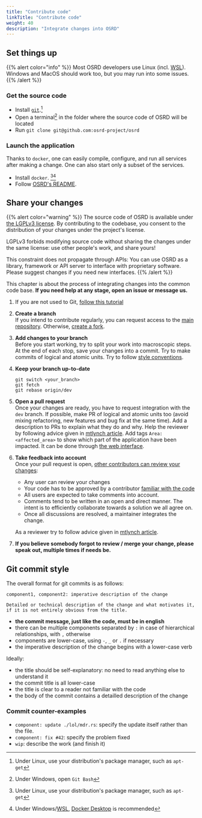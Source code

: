 ```yaml
---
title: "Contribute code"
linkTitle: "Contribute code"
weight: 40
description: "Integrate changes into OSRD"
---
```


## Set things up

{{% alert color="info" %}}
Most OSRD developers use Linux (incl. [WSL](https://learn.microsoft.com/en-us/windows/wsl/)). Windows and MacOS should work too, but you may run into some issues.
{{% /alert %}}

### Get the source code

- Install [`git`](https://git-scm.com/).[^package-manager]
- Open a terminal[^git-bash] in the folder where the source code of OSRD will be located
- Run `git clone git@github.com:osrd-project/osrd`

### Launch the application

Thanks to `docker`, one can easily compile, configure, and run all services after making a change. One can also start only a subset of the services.

- Install `docker`. [^package-manager][^docker-desktop]
- Follow [OSRD's README](https://github.com/osrd-project/osrd#getting-started).

[^package-manager]: Under Linux, use your distribution's package manager, such as `apt-get`
[^git-bash]: Under Windows, open `Git Bash`
[^docker-desktop]: Under Windows/[WSL](https://learn.microsoft.com/en-us/windows/wsl/tutorials/wsl-containers), [Docker Desktop](https://www.docker.com/products/docker-desktop/) is recommended

## Share your changes

{{% alert color="warning" %}}
The source code of OSRD is available under [the LGPLv3 license](https://choosealicense.com/licenses/lgpl-3.0/).
By contributing to the codebase, you consent to the distribution of your changes under the project's license.

LGPLv3 forbids modifying source code without sharing the changes under the same license: use other people's work, and share yours!

This constraint does not propagate through APIs: You can use OSRD as a library, framework or API server to interface with proprietary software. Please suggest changes if you need new interfaces.
{{% /alert %}}

This chapter is about the process of integrating changes into the common code base. **If you need help at any stage, open an issue or message us.**

1. If you are not used to Git, [follow this tutorial](https://learngitbranching.js.org/)

2. **Create a branch**  
   If you intend to contribute regularly, you can request access to the [main repository](https://github.com/osrd-project/osrd). Otherwise, [create a fork](https://github.com/osrd-project/osrd/fork).

3. **Add changes to your branch**  
   Before you start working, try to split your work into macroscopic steps.
   At the end of each stop, save your changes into a commit.
   Try to make commits of logical and atomic units.
   Try to follow [style conventions](../conventions/).

4. **Keep your branch up-to-date**

   ```
   git switch <your_branch>
   git fetch
   git rebase origin/dev
   ```

5. **Open a pull request**  
   Once your changes are ready, you have to request integration with the `dev` branch.
   If possible, make PR of logical and atomic units too (avoid mixing refactoring, new features and bug fix at the same time).
   Add a description to PRs to explain what they do and why.
   Help the reviewer by following advice given in [mtlynch article](https://mtlynch.io/code-review-love/).
   Add tags `Area:<affected_area>` to show which part of the application have been impacted.
   It can be done through [the web interface](https://docs.github.com/en/pull-requests/collaborating-with-pull-requests/proposing-changes-to-your-work-with-pull-requests/creating-a-pull-request).

6. **Take feedback into account**  
   Once your pull request is open, [other contributors can review your changes](https://docs.github.com/en/pull-requests/collaborating-with-pull-requests/reviewing-changes-in-pull-requests/about-pull-request-reviews):

   - Any user can review your changes
   - Your code has to be approved by a contributor [familiar with the code](https://github.com/osrd-project/osrd/blob/dev/.github/CODEOWNERS)
   - All users are expected to take comments into account.
   - Comments tend to be written in an open and direct manner.
     The intent is to efficiently collaborate towards a solution we all agree on.
   - Once all discussions are resolved, a maintainer integrates the change.

   As a reviewer try to follow advice given in [mtlynch article](https://mtlynch.io/human-code-reviews-1/).

7. **If you believe somebody forgot to review / merge your change, please speak out, multiple times if needs be.**

## Git commit style

The overall format for git commits is as follows:

```
component1, component2: imperative description of the change

Detailed or technical description of the change and what motivates it,
if it is not entirely obvious from the title.
```

- **the commit message, just like the code, must be in english**
- there can be multiple components separated by `:` in case of hierarchical relationships, with `,` otherwise
- components are lower-case, using `-`, `_` or `.` if necessary
- the imperative description of the change begins with a lower-case verb

Ideally:

- the title should be self-explanatory: no need to read anything else to understand it
- the commit title is all lower-case
- the title is clear to a reader not familiar with the code
- the body of the commit contains a detailled description of the change

### Commit counter-examples

- `component: update ./lol/mdr.rs`: specify the update itself rather than the file.
- `component: fix #42`: specify the problem fixed
- `wip`: describe the work (and finish it)
